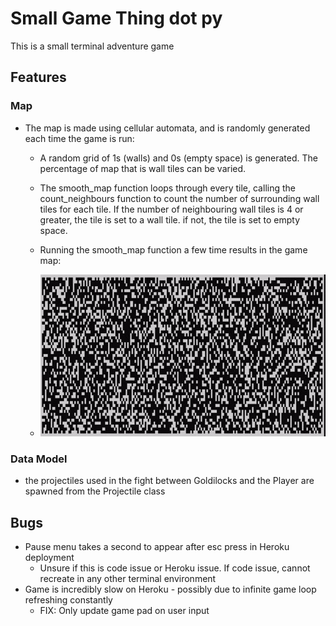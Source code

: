 # Small Game Thing dot py

This is a small terminal adventure game

## Features

### Map

- The map is made using cellular automata, and is randomly generated each time the game is run:

  - A random grid of 1s (walls) and 0s (empty space) is generated. The percentage of map that is wall tiles can be varied.

  - The smooth_map function loops through every tile, calling the count_neighbours function to count the number of surrounding wall tiles for each tile. If the number of neighbouring wall tiles is 4 or greater, the tile is set to a wall tile. if not, the tile is set to empty space.

  - Running the smooth_map function a few time results in the game map:

  - ![Smooth Map function in action](documentation/smooth_map.gif)

### Data Model

- the projectiles used in the fight between Goldilocks and the Player are spawned from the Projectile class

## Bugs

- Pause menu takes a second to appear after esc press in Heroku deployment
  - Unsure if this is code issue or Heroku issue. If code issue, cannot recreate in any other terminal environment
- Game is incredibly slow on Heroku - possibly due to infinite game loop refreshing constantly
  - FIX: Only update game pad on user input
